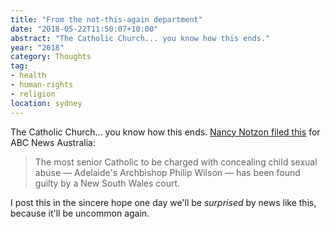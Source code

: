 ```yaml
---
title: "From the not‐this‐again department"
date: "2018-05-22T11:50:07+10:00"
abstract: "The Catholic Church... you know how this ends."
year: "2018"
category: Thoughts
tag:
- health
- human-rights
- religion
location: sydney
---
```

The Catholic Church... you know how this ends. [Nancy Notzon filed this] for ABC News Australia:

> The most senior Catholic to be charged with concealing child sexual abuse — Adelaide's Archbishop Philip Wilson — has been found guilty by a New South Wales court.

I post this in the sincere hope one day we'll be *surprised* by news like this, because it'll be uncommon again.

[Nancy Notzon filed this]: http://www.abc.net.au/news/2018-05-22/adelaide-archbishop-found-guilty-of-concealing-child-abuse/9783612
[Steven Fry and Hitch's stance]: https://www.youtube.com/watch?v=1SJ6AV31MxA
